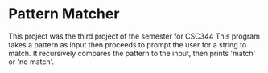 # Pattern Matcher
This project was the third project of the semester for CSC344
This program takes a pattern as input then proceeds to prompt the user for a string to match. 
It recursively compares the pattern to the input, then prints 'match' or 'no match'.

